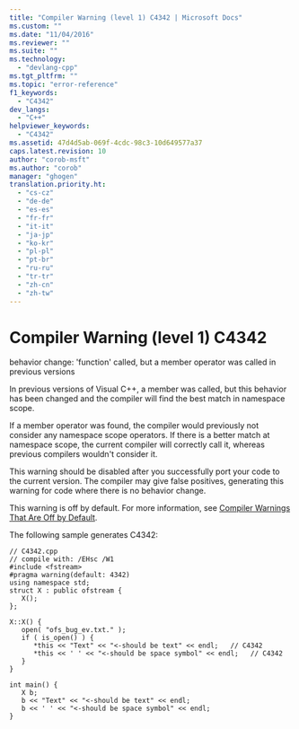 ```yaml
---
title: "Compiler Warning (level 1) C4342 | Microsoft Docs"
ms.custom: ""
ms.date: "11/04/2016"
ms.reviewer: ""
ms.suite: ""
ms.technology: 
  - "devlang-cpp"
ms.tgt_pltfrm: ""
ms.topic: "error-reference"
f1_keywords: 
  - "C4342"
dev_langs: 
  - "C++"
helpviewer_keywords: 
  - "C4342"
ms.assetid: 47d4d5ab-069f-4cdc-98c3-10d649577a37
caps.latest.revision: 10
author: "corob-msft"
ms.author: "corob"
manager: "ghogen"
translation.priority.ht: 
  - "cs-cz"
  - "de-de"
  - "es-es"
  - "fr-fr"
  - "it-it"
  - "ja-jp"
  - "ko-kr"
  - "pl-pl"
  - "pt-br"
  - "ru-ru"
  - "tr-tr"
  - "zh-cn"
  - "zh-tw"
---
```

# Compiler Warning (level 1) C4342
behavior change: 'function' called, but a member operator was called in previous versions  
  
 In previous versions of Visual C++, a member was called, but this behavior has been changed and the compiler will find the best match in namespace scope.  
  
 If a member operator was found, the compiler would previously not consider any namespace scope operators. If there is a better match at namespace scope, the current compiler will correctly call it, whereas previous compilers wouldn't consider it.  
  
 This warning should be disabled after you successfully port your code to the current version.  The compiler may give false positives, generating this warning for code where there is no behavior change.  
  
 This warning is off by default. For more information, see [Compiler Warnings That Are Off by Default](../../preprocessor/compiler-warnings-that-are-off-by-default.md).  
  
 The following sample generates C4342:  
  
```  
// C4342.cpp  
// compile with: /EHsc /W1  
#include <fstream>  
#pragma warning(default: 4342)  
using namespace std;  
struct X : public ofstream {  
   X();  
};  
  
X::X() {  
   open( "ofs_bug_ev.txt." );  
   if ( is_open() ) {  
      *this << "Text" << "<-should be text" << endl;   // C4342  
      *this << ' ' << "<-should be space symbol" << endl;   // C4342  
   }  
}  
  
int main() {  
   X b;  
   b << "Text" << "<-should be text" << endl;  
   b << ' ' << "<-should be space symbol" << endl;  
}  
```